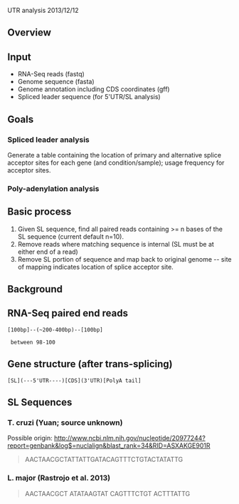 UTR analysis
2013/12/12

Overview
--------

## Input

- RNA-Seq reads (fastq)
- Genome sequence (fasta)
- Genome annotation including CDS coordinates (gff)
- Spliced leader sequence (for 5'UTR/SL analysis)

## Goals

### Spliced leader analysis

Generate a table containing the location of primary and alternative splice
acceptor sites for each gene (and condition/sample); usage frequency for acceptor sites.

### Poly-adenylation analysis

## Basic process

1. Given SL sequence, find all paired reads containing >= n bases of the SL
   sequence (current default n=10).
2. Remove reads where matching sequence is internal (SL must be at either end
   of a read)
3. Remove SL portion of sequence and map back to original genome -- site of
   mapping indicates location of splice acceptor site.

Background
----------

## RNA-Seq paired end reads

    [100bp]--(~200-400bp)--[100bp]

     between 98-100

## Gene structure (after trans-splicing)

    [SL](---5'UTR----)[CDS](3'UTR)[PolyA tail]

## SL Sequences

### T. cruzi (Yuan; source unknown)

Possible origin:
http://www.ncbi.nlm.nih.gov/nucleotide/20977244?report=genbank&log$=nuclalign&blast_rank=34&RID=ASXAKGE901R

> AACTAACGCTATTATTGATACAGTTTCTGTACTATATTG

### L. major (Rastrojo et al. 2013)

> AACTAACGCT ATATAAGTAT CAGTTTCTGT ACTTTATTG

